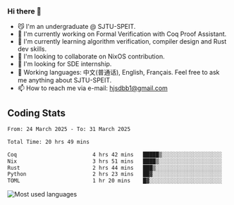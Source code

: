 ### Hi there 👋

<!--
**definfo/definfo** is a ✨ _special_ ✨ repository because its `README.md` (this file) appears on your GitHub profile.

Here are some ideas to get you started:

- 🔭 I’m currently working on ...
- 🌱 I’m currently learning ...
- 👯 I’m looking to collaborate on ...
- 🤔 I’m looking for help with ...
- 💬 Ask me about ...
- 📫 How to reach me: ...
- 😄 Pronouns: ...
- ⚡ Fun fact: ...
-->

- 😼 I'm an undergraduate @ SJTU-SPEIT.
- 🔭 I'm currently working on Formal Verification with Coq Proof Assistant.
- 🌱 I'm currently learning algorithm verification, compiler design and Rust dev skills.
- 👯 I'm looking to collaborate on NixOS contribution.
- 🤔 I'm looking for SDE internship.
- 💬 Working languages: 中文(普通话), English, Français. Feel free to ask me anything about SJTU-SPEIT.
- 📫 How to reach me via e-mail: hjsdbb1@gmail.com

## Coding Stats

<!--START_SECTION:waka-->

```txt
From: 24 March 2025 - To: 31 March 2025

Total Time: 20 hrs 49 mins

Coq                        4 hrs 42 mins   █████▒░░░░░░░░░░░░░░░░░░░   21.93 %
Nix                        3 hrs 51 mins   ████▒░░░░░░░░░░░░░░░░░░░░   17.99 %
Rust                       2 hrs 44 mins   ███▒░░░░░░░░░░░░░░░░░░░░░   12.80 %
Python                     2 hrs 23 mins   ██▓░░░░░░░░░░░░░░░░░░░░░░   11.11 %
TOML                       1 hr 20 mins    █▓░░░░░░░░░░░░░░░░░░░░░░░   06.21 %
```

<!--END_SECTION:waka-->

![Most used languages](https://github-readme-stats.vercel.app/api/top-langs/?username=definfo&layout=donut&theme=dracula&exclude_repo=xv6-labs-2023)

